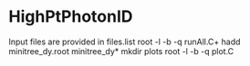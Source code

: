 # HighPtPhotonID

Input files are provided in files.list
root -l -b -q runAll.C+
hadd minitree_dy.root minitree_dy*
mkdir plots
root -l -b -q plot.C
